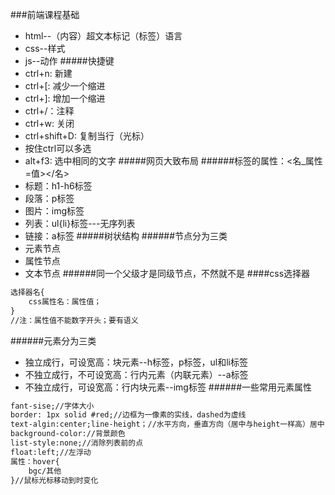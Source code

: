 ###前端课程基础

* html--（内容）超文本标记（标签）语言
* css--样式
* js--动作
#####快捷键
* ctrl+n: 新建
* ctrl+[: 减少一个缩进
* ctrl+]: 增加一个缩进
* ctrl+/：注释
* ctrl+w: 关闭
* ctrl+shift+D: 复制当行（光标）
* 按住ctrl可以多选
* alt+f3: 选中相同的文字
#####网页大致布局
######标签的属性：<名_属性=值></名>
* 标题：h1-h6标签
* 段落：p标签
* 图片：img标签
* 列表：ul{li}标签---无序列表
* 链接：a标签
#####树状结构
######节点分为三类
* 元素节点
* 属性节点
* 文本节点
######同一个父级才是同级节点，不然就不是
####css选择器
```html
选择器名{
    css属性名：属性值；
}
//注：属性值不能数字开头；要有语义
```
######元素分为三类
* 独立成行，可设宽高：块元素--h标签，p标签，ul和li标签
* 不独立成行，不可设宽高：行内元素（内联元素）--a标签
* 不独立成行，可设宽高：行内块元素--img标签
######一些常用元素属性
```html
fant-sise;//字体大小
border: 1px solid #red;//边框为一像素的实线，dashed为虚线
text-algin:center;line-height；//水平方向，垂直方向（居中与height一样高）居中
background-color://背景颜色
list-style:none;//消除列表前的点
float:left;//左浮动
属性：hover{
    bgc/其他
}//鼠标光标移动到时变化
```